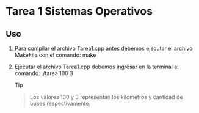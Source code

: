 # Tarea 1 Sistemas Operativos

## Uso
 1. Para compilar el archivo Tarea1.cpp antes debemos ejecutar el archivo MakeFile con el comando: make 

 2. Ejecutar el archivo Tarea1.cpp debemos ingresar en la terminal el comando: ./tarea 100 3
    > [!TIP]
    > > Los valores 100 y 3 representan los kilometros y cantidad de buses respectivamente.

